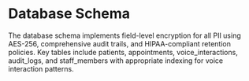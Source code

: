 # Database Schema

The database schema implements field-level encryption for all PII using AES-256, comprehensive audit trails, and HIPAA-compliant retention policies. Key tables include patients, appointments, voice_interactions, audit_logs, and staff_members with appropriate indexing for voice interaction patterns.

